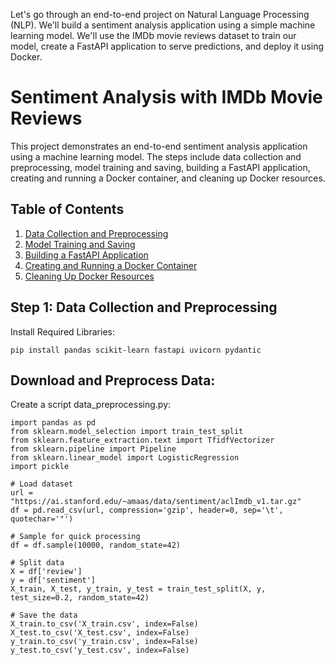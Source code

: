 Let's go through an end-to-end project on Natural Language Processing (NLP). We'll build a sentiment analysis application using a simple machine learning model. We'll use the IMDb movie reviews dataset to train our model, create a FastAPI application to serve predictions, and deploy it using Docker.



# Sentiment Analysis with IMDb Movie Reviews

This project demonstrates an end-to-end sentiment analysis application using a machine learning model. The steps include data collection and preprocessing, model training and saving, building a FastAPI application, creating and running a Docker container, and cleaning up Docker resources.

## Table of Contents

1. [Data Collection and Preprocessing](#data-collection-and-preprocessing)
2. [Model Training and Saving](#model-training-and-saving)
3. [Building a FastAPI Application](#building-a-fastapi-application)
4. [Creating and Running a Docker Container](#creating-and-running-a-docker-container)
5. [Cleaning Up Docker Resources](#cleaning-up-docker-resources)


## Step 1: Data Collection and Preprocessing

Install Required Libraries:


```
pip install pandas scikit-learn fastapi uvicorn pydantic

```


## Download and Preprocess Data:

Create a script data_preprocessing.py:

```
import pandas as pd
from sklearn.model_selection import train_test_split
from sklearn.feature_extraction.text import TfidfVectorizer
from sklearn.pipeline import Pipeline
from sklearn.linear_model import LogisticRegression
import pickle

# Load dataset
url = "https://ai.stanford.edu/~amaas/data/sentiment/aclImdb_v1.tar.gz"
df = pd.read_csv(url, compression='gzip', header=0, sep='\t', quotechar='"')

# Sample for quick processing
df = df.sample(10000, random_state=42)

# Split data
X = df['review']
y = df['sentiment']
X_train, X_test, y_train, y_test = train_test_split(X, y, test_size=0.2, random_state=42)

# Save the data
X_train.to_csv('X_train.csv', index=False)
X_test.to_csv('X_test.csv', index=False)
y_train.to_csv('y_train.csv', index=False)
y_test.to_csv('y_test.csv', index=False)

```



